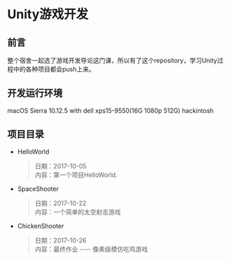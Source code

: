 Unity游戏开发
================
前言
----------------
整个宿舍一起选了游戏开发导论这门课，所以有了这个repository，学习Unity过程中的各种项目都会push上来。

开发运行环境
----------------
macOS Sierra 10.12.5 with dell xps15-9550(16G 1080p 512G) hackintosh

项目目录
---------------
* HelloWorld
  >日期：2017-10-05 <br />
  >内容：第一个项目HelloWorld. <br />

* SpaceShooter
  >日期：2017-10-22 <br />
  >内容：一个简单的太空射击游戏 <br />

* ChickenShooter
  >日期：2017-10-26 <br />
  >内容：最终作业 ---- 像素级模仿吃鸡游戏 <br />
